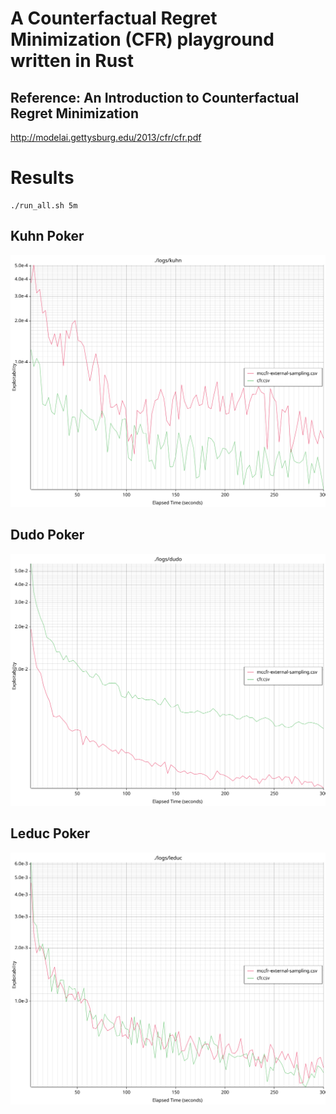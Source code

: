 # A Counterfactual Regret Minimization (CFR) playground written in Rust

## Reference: An Introduction to Counterfactual Regret Minimization
http://modelai.gettysburg.edu/2013/cfr/cfr.pdf

# Results
```
./run_all.sh 5m
```
## Kuhn Poker
![kuhn_exploitability](./graphs/kuhn.svg)
## Dudo Poker
![dudo_exploitability](./graphs/dudo.svg)
## Leduc Poker
![leduc_exploitability](./graphs/leduc.svg)
